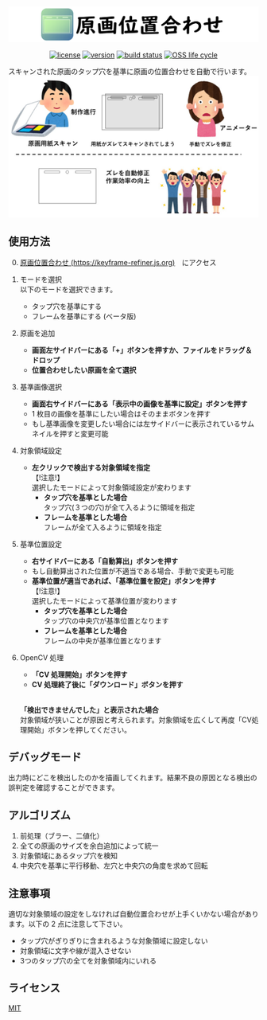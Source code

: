 ![banner](assets/banner.png)

<div align="center">

[![license][license-badge]](LICENSE)
[![version][version-badge]](https://keyframe-refiner.js.org)
[![build status][github-action-badge]](https://github.com/keyframe-refiner/keyframe-refiner/actions/workflows/deploy.yml)
[![OSS life cycle][osslifecycle-badge]](https://github.com/keyframe-refiner/keyframe-refiner)

</div>

スキャンされた原画のタップ穴を基準に原画の位置合わせを自動で行います。
![explanation](assets/explanation.jpg)

## 使用方法
0. [原画位置合わせ (https://keyframe-refiner.js.org)](https://keyframe-refiner.js.org)　にアクセス

1. モードを選択 <br>
    以下のモードを選択できます。
    - タップ穴を基準にする
    - フレームを基準にする (ベータ版)

2. 原画を追加
    - **画面左サイドバーにある「+」ボタンを押すか、ファイルをドラッグ＆ドロップ**
    - **位置合わせしたい原画を全て選択**
3. 基準画像選択
    - **画面右サイドバーにある「表示中の画像を基準に設定」ボタンを押す**
    - 1 枚目の画像を基準にしたい場合はそのままボタンを押す
    - もし基準画像を変更したい場合には左サイドバーに表示されているサムネイルを押すと変更可能
4. 対象領域設定
    - **左クリックで検出する対象領域を指定**
    <br>【!注意!】<br>
    選択したモードによって対象領域設定が変わります<br>
        - **タップ穴を基準とした場合** <br>
        タップ穴(３つの穴)が全て入るように領域を指定
        - **フレームを基準とした場合** <br>
        フレームが全て入るように領域を指定

5. 基準位置設定
    - **右サイドバーにある「自動算出」ボタンを押す**
    - もし自動算出された位置が不適当である場合、手動で変更も可能
    - **基準位置が適当であれば、「基準位置を設定」ボタンを押す**
    <br>【!注意!】<br>
    選択したモードによって基準位置が変わります<br>
        - **タップ穴を基準とした場合** <br>
        タップ穴の中央穴が基準位置となります
        - **フレームを基準とした場合** <br>
        フレームの中央が基準位置となります

6. OpenCV 処理
    - **「CV 処理開始」ボタンを押す**
    - **CV 処理終了後に「ダウンロード」ボタンを押す**

    <br>**「検出できませんでした」と表示された場合** <br>
    対象領域が狭いことが原因と考えられます。対象領域を広くして再度「CV処理開始」ボタンを押してください。


## デバッグモード
出力時にどこを検出したのかを描画してくれます。結果不良の原因となる検出の誤判定を確認することができます。


## アルゴリズム
1. 前処理（ブラー、二値化）
2. 全ての原画のサイズを余白追加によって統一
3. 対象領域にあるタップ穴を検知
4. 中央穴を基準に平行移動、左穴と中央穴の角度を求めて回転

## 注意事項
適切な対象領域の設定をしなければ自動位置合わせが上手くいかない場合があります。以下の 2 点に注意して下さい。
- タップ穴がぎりぎりに含まれるような対象領域に設定しない
- 対象領域に文字や線が混入させない
- 3つのタップ穴の全てを対象領域内にいれる

## ライセンス
[MIT](LICENSE)


[license-badge]: https://img.shields.io/github/license/keyframe-refiner/keyframe-refiner?color=blue
[version-badge]: https://img.shields.io/github/package-json/v/keyframe-refiner/keyframe-refiner/master
[github-action-badge]: https://img.shields.io/github/workflow/status/keyframe-refiner/keyframe-refiner/Deploy%20to%20GitHub%20Pages?
[osslifecycle-badge]: https://img.shields.io/osslifecycle/keyframe-refiner/keyframe-refiner
